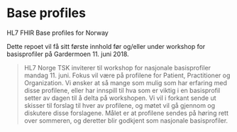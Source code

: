 # Base profiles
HL7 FHIR Base profiles for Norway

Dette repoet vil få sitt første innhold før og/eller under workshop for basisprofiler på Gardermoen 11. juni 2018. 

<blockquote>
HL7 Norge TSK inviterer til workshop for nasjonale basisprofiler mandag 11. juni. Fokus vil være på profilene for Patient, Practitioner og Organization. Vi ønsker at så mange som mulig som har erfaring med disse profilene, eller har innspill til hva som er viktig i en basisprofil setter av dagen til å delta på workshopen. Vi vil i forkant sende ut skisser til forslag til hver av profilene, og møtet vil gå gjennom og diskutere disse forslagene. Målet er at profilene sendes på høring rett over sommeren, og deretter blir godkjent som nasjonale basisprofiler.</blockquote>
